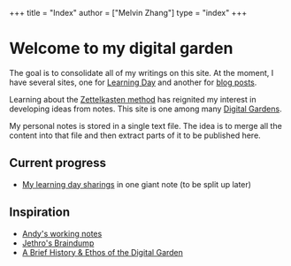 +++
title = "Index"
author = ["Melvin Zhang"]
type = "index"
+++

# Welcome to my digital garden

The goal is to consolidate all of my writings on this site. At the moment, I
have several sites, one for [Learning Day](https://www.facebook.com/groups/praxiumlearning)
and another for [blog posts](https://blog.melvinzhang.net/).

Learning about the [Zettelkasten method](https://en.wikipedia.org/wiki/Zettelkasten)
has reignited my interest in developing ideas from notes. This site is one among many
[Digital Gardens](https://github.com/MaggieAppleton/digital-gardeners#digital-garden-directory).

My personal notes is stored in a single text file. The idea is to merge all the
content into that file and then extract parts of it to be published here.

## Current progress
* [My learning day sharings](/posts/ld) in one giant note (to be split up later)

## Inspiration
* [Andy's working notes](https://notes.andymatuschak.org/)
* [Jethro's Braindump](https://braindump.jethro.dev/)
* [A Brief History & Ethos of the Digital Garden](https://maggieappleton.com/garden-history)
